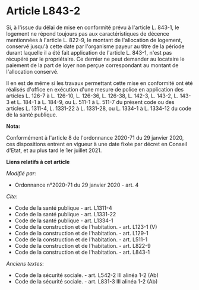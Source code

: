# Article L843-2

Si, à l'issue du délai de mise en conformité prévu à l'article L. 843-1, le logement ne répond toujours pas aux
caractéristiques de décence mentionnées à l'article L. 822-9, le montant de l'allocation de logement, conservé jusqu'à cette
date par l'organisme payeur au titre de la période durant laquelle il a été fait application de l'article L. 843-1, n'est pas
récupéré par le propriétaire. Ce dernier ne peut demander au locataire le paiement de la part de loyer non perçue
correspondant au montant de l'allocation conservé.

Il en est de même si les travaux permettant cette mise en conformité ont été réalisés d'office en exécution d'une mesure de
police en application des articles L. 126-7 à L. 126-10, L. 126-36, L. 126-38, L. 142-3, L. 143-2, L. 143-3 et L. 184-1 à L.
184-9, ou L. 511-1 à L. 511-7 du présent code ou des articles L. 1311-4, L. 1331-22 à L. 1331-28, ou L. 1334-1 à L. 1334-12
du code de la santé publique.

**Nota:**

Conformément à l'article 8 de l'ordonnance 2020-71 du 29 janvier 2020, ces dispositions entrent en vigueur à une date fixée
par décret en Conseil d'Etat, et au plus tard le 1er juillet 2021.

**Liens relatifs à cet article**

_Modifié par_:

  - Ordonnance n°2020-71 du 29 janvier 2020 - art. 4

_Cite_:

  - Code de la santé publique - art. L1311-4
  - Code de la santé publique - art. L1331-22
  - Code de la santé publique - art. L1334-1
  - Code de la construction et de l'habitation. - art. L123-1 (V)
  - Code de la construction et de l'habitation. - art. L129-1
  - Code de la construction et de l'habitation. - art. L511-1
  - Code de la construction et de l'habitation. - art. L822-9
  - Code de la construction et de l'habitation. - art. L843-1

_Anciens textes_:

  - Code de la sécurité sociale. - art. L542-2 III alinéa 1-2 (Ab)
  - Code de la sécurité sociale. - art. L831-3 III alinéa 1-2 (Ab)
